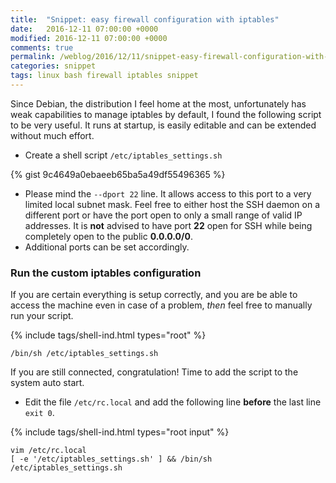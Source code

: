 ```yaml
---
title:  "Snippet: easy firewall configuration with iptables"
date:   2016-12-11 07:00:00 +0000
modified: 2016-12-11 07:00:00 +0000 
comments: true
permalink: /weblog/2016/12/11/snippet-easy-firewall-configuration-with-iptables/
categories: snippet
tags: linux bash firewall iptables snippet
---
```


Since Debian, the distribution I feel home at the most, unfortunately has weak capabilities to manage iptables by default, I found the following script to be very useful. It runs at startup, is easily editable and can be extended without much effort.

<!--more-->


 - Create a shell script `/etc/iptables_settings.sh`

{% gist 9c4649a0ebaeeb65ba5a49df55496365 %}



 - Please mind the `--dport 22` line. It allows access to this port to a very limited local subnet mask. Feel free to either host the SSH daemon on a different port or have the port open to only a small range of valid IP addresses. It is **not** advised to have port **22** open for SSH while being completely open to the public **0.0.0.0/0**.
 - Additional ports can be set accordingly.

 
### Run the custom iptables configuration

If you are certain everything is setup correctly, and you are be able to access the machine even in case of a problem, *then* feel free to manually run your script.

{% include tags/shell-ind.html types="root" %}
```
/bin/sh /etc/iptables_settings.sh
```

If you are still connected, congratulation! Time to add the script to the system auto start.

 - Edit the file `/etc/rc.local` and add the following line **before** the last line `exit 0`.

{% include tags/shell-ind.html types="root input" %}
```
vim /etc/rc.local
[ -e '/etc/iptables_settings.sh' ] && /bin/sh /etc/iptables_settings.sh
```

 
